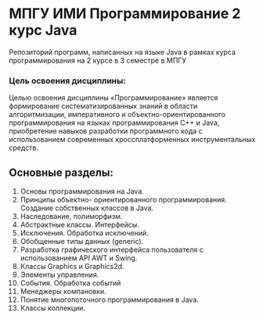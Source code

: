 # МПГУ ИМИ Программирование 2 курс Java
Репозиторий программ, написанных на языке Java в рамках курса программирования на 2 курсе в 3 семестре в МПГУ

### Цель освоения дисциплины:
Целью освоения дисциплины «Программирование» является формирование систематизированных знаний в области алгоритмизации, императивного и объектно-ориентированного программирования на языках программирования С++ и Java, приобретение навыков разработки программного кода с использованием современных кроссплатформенных инструментальных средств.

## Основные разделы:
1. Основы программирования на Java.
2. Принципы объектно- ориентированного программирования. Создание собственных классов в Java.
3. Наследование, полиморфизм.
4. Абстрактные классы. Интерфейсы.
5. Исключения. Обработка исключений.
6. Обобщенные типы данных (generic).
7. Разработка графического интерфейса пользователя с использованием API
AWT и Swing.
8. Классы Graphics и Graphics2d.
9. Элементы управления.
10. События. Обработка событий
11. Менеджеры компановки.
12. Понятие многопоточного программирования в Java.
13. Классы коллекции.
